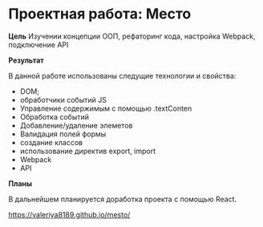 # Проектная работа: Место

**Цель**
Изучении концепции ООП, рефаторинг кода, настройка Webpack, подключение API

**Результат**

В данной работе использованы следущие технологии и свойства:
* DOM;
* обработчики событий JS
* Управление содержимым с помощью .textConten
* Обработка событий
* Добавление/удаление элеметов
* Валидация полей формы
* создание классов
* использование директив export, import
* Webpack
* API

**Планы**

В дальнейшем планируется доработка проекта с помощью React.

https://valeriya8189.github.io/mesto/